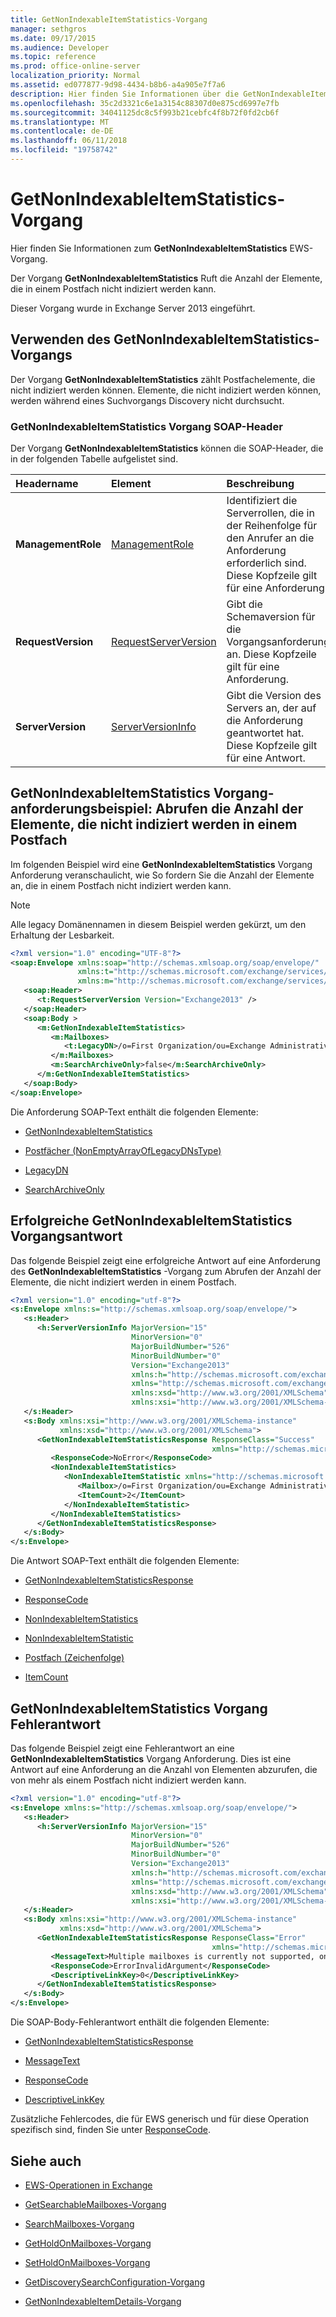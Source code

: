 ```yaml
---
title: GetNonIndexableItemStatistics-Vorgang
manager: sethgros
ms.date: 09/17/2015
ms.audience: Developer
ms.topic: reference
ms.prod: office-online-server
localization_priority: Normal
ms.assetid: ed077877-9d98-4434-b8b6-a4a905e7f7a6
description: Hier finden Sie Informationen über die GetNonIndexableItemStatistics EWS Vorgang.
ms.openlocfilehash: 35c2d3321c6e1a3154c88307d0e875cd6997e7fb
ms.sourcegitcommit: 34041125dc8c5f993b21cebfc4f8b72f0fd2cb6f
ms.translationtype: MT
ms.contentlocale: de-DE
ms.lasthandoff: 06/11/2018
ms.locfileid: "19758742"
---
```

# <a name="getnonindexableitemstatistics-operation"></a>GetNonIndexableItemStatistics-Vorgang

Hier finden Sie Informationen zum **GetNonIndexableItemStatistics** EWS-Vorgang. 
  
Der Vorgang **GetNonIndexableItemStatistics** Ruft die Anzahl der Elemente, die in einem Postfach nicht indiziert werden kann. 
  
Dieser Vorgang wurde in Exchange Server 2013 eingeführt.
  
## <a name="using-the-getnonindexableitemstatistics-operation"></a>Verwenden des GetNonIndexableItemStatistics-Vorgangs

Der Vorgang **GetNonIndexableItemStatistics** zählt Postfachelemente, die nicht indiziert werden können. Elemente, die nicht indiziert werden können, werden während eines Suchvorgangs Discovery nicht durchsucht. 
  
### <a name="getnonindexableitemstatistics-operation-soap-headers"></a>GetNonIndexableItemStatistics Vorgang SOAP-Header

Der Vorgang **GetNonIndexableItemStatistics** können die SOAP-Header, die in der folgenden Tabelle aufgelistet sind. 
  
|**Headername**|**Element**|**Beschreibung**|
|:-----|:-----|:-----|
|**ManagementRole** <br/> |[ManagementRole](managementrole.md) <br/> |Identifiziert die Serverrollen, die in der Reihenfolge für den Anrufer an die Anforderung erforderlich sind. Diese Kopfzeile gilt für eine Anforderung.  <br/> |
|**RequestVersion** <br/> |[RequestServerVersion](requestserverversion.md) <br/> |Gibt die Schemaversion für die Vorgangsanforderung an. Diese Kopfzeile gilt für eine Anforderung.  <br/> |
|**ServerVersion** <br/> |[ServerVersionInfo](serverversioninfo.md) <br/> |Gibt die Version des Servers an, der auf die Anforderung geantwortet hat. Diese Kopfzeile gilt für eine Antwort.  <br/> |
   
## <a name="getnonindexableitemstatistics-operation-request-example-get-the-count-of-items-that-cannot-be-indexed-in-a-mailbox"></a>GetNonIndexableItemStatistics Vorgang-anforderungsbeispiel: Abrufen die Anzahl der Elemente, die nicht indiziert werden in einem Postfach

Im folgenden Beispiel wird eine **GetNonIndexableItemStatistics** Vorgang Anforderung veranschaulicht, wie So fordern Sie die Anzahl der Elemente an, die in einem Postfach nicht indiziert werden kann. 
  
> [!NOTE]
> Alle legacy Domänennamen in diesem Beispiel werden gekürzt, um den Erhaltung der Lesbarkeit. 
  
```XML
<?xml version="1.0" encoding="UTF-8"?>
<soap:Envelope xmlns:soap="http://schemas.xmlsoap.org/soap/envelope/"
               xmlns:t="http://schemas.microsoft.com/exchange/services/2006/types"
               xmlns:m="http://schemas.microsoft.com/exchange/services/2006/messages">
   <soap:Header>
      <t:RequestServerVersion Version="Exchange2013" />
   </soap:Header>
   <soap:Body >
      <m:GetNonIndexableItemStatistics>
         <m:Mailboxes>
            <t:LegacyDN>/o=First Organization/ou=Exchange Administrative Group (FYDIDLT)/cn=Recipients/cn=3518cf-Steve</t:LegacyDN>
         </m:Mailboxes>
         <m:SearchArchiveOnly>false</m:SearchArchiveOnly>
      </m:GetNonIndexableItemStatistics>
   </soap:Body>
</soap:Envelope>

```

Die Anforderung SOAP-Text enthält die folgenden Elemente:
  
- [GetNonIndexableItemStatistics](getnonindexableitemstatistics.md)
    
- [Postfächer (NonEmptyArrayOfLegacyDNsType)](mailboxes-nonemptyarrayoflegacydnstype.md)
    
- [LegacyDN](legacydn.md)
    
- [SearchArchiveOnly](searcharchiveonly.md)
    
## <a name="successful-getnonindexableitemstatistics-operation-response"></a>Erfolgreiche GetNonIndexableItemStatistics Vorgangsantwort

Das folgende Beispiel zeigt eine erfolgreiche Antwort auf eine Anforderung des **GetNonIndexableItemStatistics** -Vorgang zum Abrufen der Anzahl der Elemente, die nicht indiziert werden in einem Postfach. 
  
```XML
<?xml version="1.0" encoding="utf-8"?>
<s:Envelope xmlns:s="http://schemas.xmlsoap.org/soap/envelope/">
   <s:Header>
      <h:ServerVersionInfo MajorVersion="15" 
                           MinorVersion="0" 
                           MajorBuildNumber="526" 
                           MinorBuildNumber="0"
                           Version="Exchange2013" 
                           xmlns:h="http://schemas.microsoft.com/exchange/services/2006/types" 
                           xmlns="http://schemas.microsoft.com/exchange/services/2006/types" 
                           xmlns:xsd="http://www.w3.org/2001/XMLSchema" 
                           xmlns:xsi="http://www.w3.org/2001/XMLSchema-instance"/>
   </s:Header>
   <s:Body xmlns:xsi="http://www.w3.org/2001/XMLSchema-instance" 
           xmlns:xsd="http://www.w3.org/2001/XMLSchema">
      <GetNonIndexableItemStatisticsResponse ResponseClass="Success" 
                                             xmlns="http://schemas.microsoft.com/exchange/services/2006/messages">
         <ResponseCode>NoError</ResponseCode>
         <NonIndexableItemStatistics>
            <NonIndexableItemStatistic xmlns="http://schemas.microsoft.com/exchange/services/2006/types">
               <Mailbox>/o=First Organization/ou=Exchange Administrative Group (FYT)/cn=Recipients/cn=35181acf-Steve</Mailbox>
               <ItemCount>2</ItemCount>
            </NonIndexableItemStatistic>
         </NonIndexableItemStatistics>
      </GetNonIndexableItemStatisticsResponse>
   </s:Body>
</s:Envelope>

```

Die Antwort SOAP-Text enthält die folgenden Elemente:
  
- [GetNonIndexableItemStatisticsResponse](getnonindexableitemstatisticsresponse.md)
    
- [ResponseCode](responsecode.md)
    
- [NonIndexableItemStatistics](nonindexableitemstatistics.md)
    
- [NonIndexableItemStatistic](nonindexableitemstatistic.md)
    
- [Postfach (Zeichenfolge)](mailbox-string.md)
    
- [ItemCount](itemcount.md)
    
## <a name="getnonindexableitemstatistics-operation-error-response"></a>GetNonIndexableItemStatistics Vorgang Fehlerantwort

Das folgende Beispiel zeigt eine Fehlerantwort an eine **GetNonIndexableItemStatistics** Vorgang Anforderung. Dies ist eine Antwort auf eine Anforderung an die Anzahl von Elementen abzurufen, die von mehr als einem Postfach nicht indiziert werden kann. 
  
```XML
<?xml version="1.0" encoding="utf-8"?>
<s:Envelope xmlns:s="http://schemas.xmlsoap.org/soap/envelope/">
   <s:Header>
      <h:ServerVersionInfo MajorVersion="15" 
                           MinorVersion="0" 
                           MajorBuildNumber="526" 
                           MinorBuildNumber="0" 
                           Version="Exchange2013" 
                           xmlns:h="http://schemas.microsoft.com/exchange/services/2006/types" 
                           xmlns="http://schemas.microsoft.com/exchange/services/2006/types" 
                           xmlns:xsd="http://www.w3.org/2001/XMLSchema" 
                           xmlns:xsi="http://www.w3.org/2001/XMLSchema-instance"/>
   </s:Header>
   <s:Body xmlns:xsi="http://www.w3.org/2001/XMLSchema-instance" 
           xmlns:xsd="http://www.w3.org/2001/XMLSchema">
      <GetNonIndexableItemStatisticsResponse ResponseClass="Error" 
                                             xmlns="http://schemas.microsoft.com/exchange/services/2006/messages">
         <MessageText>Multiple mailboxes is currently not supported, only single mailbox is supported.</MessageText>
         <ResponseCode>ErrorInvalidArgument</ResponseCode>
         <DescriptiveLinkKey>0</DescriptiveLinkKey>
      </GetNonIndexableItemStatisticsResponse>
   </s:Body>
</s:Envelope>

```

Die SOAP-Body-Fehlerantwort enthält die folgenden Elemente:
  
- [GetNonIndexableItemStatisticsResponse](getnonindexableitemstatisticsresponse.md)
    
- [MessageText](messagetext.md)
    
- [ResponseCode](responsecode.md)
    
- [DescriptiveLinkKey](descriptivelinkkey.md)
    
Zusätzliche Fehlercodes, die für EWS generisch und für diese Operation spezifisch sind, finden Sie unter [ResponseCode](responsecode.md).
  
## <a name="see-also"></a>Siehe auch

- [EWS-Operationen in Exchange](ews-operations-in-exchange.md)
    
- [GetSearchableMailboxes-Vorgang](getsearchablemailboxes-operation.md)
    
- [SearchMailboxes-Vorgang](searchmailboxes-operation.md)
    
- [GetHoldOnMailboxes-Vorgang](getholdonmailboxes-operation.md)
    
- [SetHoldOnMailboxes-Vorgang](setholdonmailboxes-operation.md)
    
- [GetDiscoverySearchConfiguration-Vorgang](getdiscoverysearchconfiguration-operation.md)
    
- [GetNonIndexableItemDetails-Vorgang](getnonindexableitemdetails-operation.md)
    

